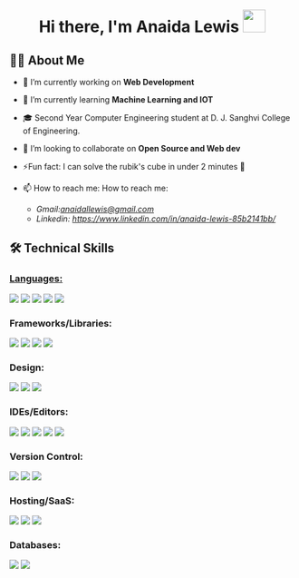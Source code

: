 <h1 align="center"> Hi there, I'm Anaida Lewis  <img src = "https://raw.githubusercontent.com/NoobMahbub/NoobMahbub/main/Wave.gif" style = "width: 40px; height:40px"/> </h1>

<h2> 🙌🏻 About Me</h2>

- 🔭 I’m currently working on **Web Development**

- 🌱 I’m currently learning **Machine Learning and IOT**

- 🎓 Second Year Computer Engineering student at D. J. Sanghvi College of Engineering.

- 👯 I’m looking to collaborate on **Open Source and Web dev** 

- ⚡Fun fact: I can solve the rubik's cube in under 2 minutes 🥳

- 📫 How to reach me: 
 How to reach me:<ul> <li >*Gmail:anaidallewis@gmail.com</li><li>Linkedin: https://www.linkedin.com/in/anaida-lewis-85b2141bb/</li></ul>*</li></ul>

<h2> 🛠 Technical Skills</h2>

<h3><u>Languages:</u></h3> 

<img src="https://img.shields.io/badge/c-%2300599C.svg?style=for-the-badge&logo=c&logoColor=white"/> <img src="https://img.shields.io/badge/c++-%2300599C.svg?style=for-the-badge&logo=c%2B%2B&logoColor=white"/> <img src="https://img.shields.io/badge/java-%23ED8B00.svg?style=for-the-badge&logo=java&logoColor=white"/> <img src="https://img.shields.io/badge/python-3670A0?style=for-the-badge&logo=python&logoColor=ffdd54"/> <img src="https://img.shields.io/badge/javascript-%23323330.svg?style=for-the-badge&logo=javascript&logoColor=%23F7DF1E"/>
<h3>Frameworks/Libraries:</h3> 

<img src="https://img.shields.io/badge/django-%23092E20.svg?style=for-the-badge&logo=django&logoColor=white"/> <img src="https://img.shields.io/badge/DJANGO-REST-ff1709?style=for-the-badge&logo=django&logoColor=white&color=ff1709&labelColor=gray"/> <img src="https://img.shields.io/badge/JWT-black?style=for-the-badge&logo=JSON%20web%20tokens"/> <img src="https://img.shields.io/badge/bootstrap-%23563D7C.svg?style=for-the-badge&logo=bootstrap&logoColor=white"/>
<h3>Design:</h3> 

<img src="https://img.shields.io/badge/Canva-%2300C4CC.svg?style=for-the-badge&logo=Canva&logoColor=white"/> <img src="https://img.shields.io/badge/adobe-%23FF0000.svg?style=for-the-badge&logo=adobe&logoColor=white"/> <img src="https://img.shields.io/badge/adobephotoshop-%2331A8FF.svg?style=for-the-badge&logo=adobephotoshop&logoColor=white"/>
<h3>IDEs/Editors:</h3>

<img src="https://img.shields.io/badge/Visual%20Studio%20Code-0078d7.svg?style=for-the-badge&logo=visual-studio-code&logoColor=white"/> <img src="https://img.shields.io/badge/sublime_text-%23575757.svg?style=for-the-badge&logo=sublime-text&logoColor=important"/> <img src="https://img.shields.io/badge/pycharm-143?style=for-the-badge&logo=pycharm&logoColor=black&color=black&labelColor=green"/> <img src="https://img.shields.io/badge/jupyter-%23FA0F00.svg?style=for-the-badge&logo=jupyter&logoColor=white"/> <img src="https://img.shields.io/badge/Atom-%2366595C.svg?style=for-the-badge&logo=atom&logoColor=white"/>
<h3>Version Control:</h3> 

<img src="https://img.shields.io/badge/github-%23121011.svg?style=for-the-badge&logo=github&logoColor=white"/> <img src="https://img.shields.io/badge/git-%23F05033.svg?style=for-the-badge&logo=git&logoColor=white"/> <img src="https://img.shields.io/badge/adobephotoshop-%2331A8FF.svg?style=for-the-badge&logo=adobephotoshop&logoColor=white"/>
<h3>Hosting/SaaS:</h3> 

<img src="https://img.shields.io/badge/azure-%230072C6.svg?style=for-the-badge&logo=azure-devops&logoColor=white"/> <img src="https://img.shields.io/badge/DigitalOcean-%230167ff.svg?style=for-the-badge&logo=digitalOcean&logoColor=white"/> <img src="https://img.shields.io/badge/heroku-%23430098.svg?style=for-the-badge&logo=heroku&logoColor=white"/>
<h3>Databases:</h3> 

<img src="https://img.shields.io/badge/mysql-%2300f.svg?style=for-the-badge&logo=mysql&logoColor=white"/> <img src="https://img.shields.io/badge/sqlite-%2307405e.svg?style=for-the-badge&logo=sqlite&logoColor=white"/>
